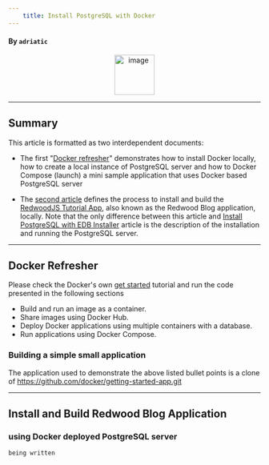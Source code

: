```yaml
---
    title: Install PostgreSQL with Docker
---
```


#### By `adriatic`

<p align="center">
<img width="80" alt="image" src="https://github.com/adriatic/screenshots/assets/2712405/79af438d-ea2f-4d04-852d-4cd8d2d9ad9b"/>
<br/>
</p>

___
## Summary

This article is formatted as two interdependent documents:
- The first "[Docker refresher](https://rw-community.org/how%20to/install-postgresql%20with%20docker/#docker-refresher)" demonstrates how to install Docker locally, how to create a local instance of PostgreSQL server and how to Docker Compose (launch) a mini sample application that uses Docker based PostgreSQL server

- The [second article](https://rw-community.org/how%20to/install-postgresql%20with%20docker/#install-and-build-redwood-blog-application) defines the process to install and build the [RedwoodJS Tutorial App](https://github.com/redwoodjs/redwood-tutorial), also known as the Redwood Blog application, locally. Note that the only difference between this article and [Install PostgreSQL with EDB Installer](https://rw-community.org/how%20to/Install%20PostgreSQL) article is the description of the installation and running the PostgreSQL server.

---

## Docker Refresher

Please check the Docker's own [get started](https://docs.docker.com/get-started/) tutorial and run the code presented in the following sections

- Build and run an image as a container.
- Share images using Docker Hub.
- Deploy Docker applications using multiple containers with a database.
- Run applications using Docker Compose.

### Building a simple small application

The application used to demonstrate the above listed bullet points is a clone of https://github.com/docker/getting-started-app.git

---

## Install and Build Redwood Blog Application
### using Docker deployed PostgreSQL server
`being written`

